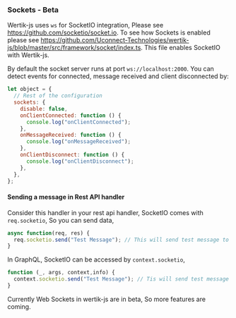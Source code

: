 ### Sockets - Beta

Wertik-js uses `ws` for SocketIO integration, Please see https://github.com/socketio/socket.io. To see how Sockets is enabled please see https://github.com/Uconnect-Technologies/wertik-js/blob/master/src/framework/socket/index.ts. This file enables SocketIO with Wertik-js.

By default the socket server runs at port `ws://localhost:2000`. You can detect events for connected, message received and client disconnected by:

```javascript
let object = {
  // Rest of the configuration
  sockets: {
    disable: false,
    onClientConnected: function () {
      console.log("onClientConnected");
    },
    onMessageReceived: function () {
      console.log("onMessageReceived");
    },
    onClientDisconnect: function () {
      console.log("onClientDisconnect");
    },
  },
};
```

#### Sending a message in Rest API handler

Consider this handler in your rest api handler, SocketIO comes with `req.socketio`, So you can send data,

```javascript
async function(req, res) {
  req.socketio.send("Test Message"); // This will send test message to all clients
}
```

In GraphQL, SocketIO can be accessed by `context.socketio`,

```javascript
function (_, args, context,info) {
  context.socketio.send("Test Message"); // Tis will send test message to all clients from GraphQL
}
```

Currently Web Sockets in wertik-js are in beta, So more features are coming.
